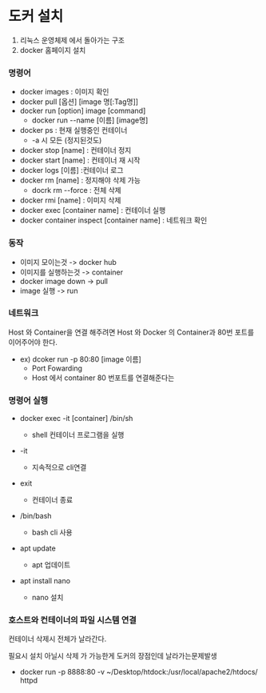 # 도커 설치

1. 리눅스 운영체제 에서 돌아가는 구조
2. docker 홈페이지 설치

### 명령어

* docker images : 이미지 확인
* docker pull  [옵션] [image 명[:Tag명]]
* docker run [option] image [command]
  * docker run --name [이름] [image명]
* docker ps : 현재 실행중인 컨테이너
  * -a 시 모든 (정지된것도)
* docker stop [name] : 컨테이너 정지
* docker start [name] : 컨테이너 재 시작
* docker logs [이름] :컨테이너 로그
* docker rm [name] : 정지해야 삭제 가능
  * docrk rm --force : 전체 삭제
* docker rmi [name] : 이미지 삭제
* docker exec [container name] : 컨테이너 실행
* docker container inspect [container name] : 네트워크 확인

### 동작

* 이미지 모이는것 -> docker hub
* 이미지를 실행하는것 -> container
* docker image down -> pull
* image 실행 -> run

### 네트워크

Host 와 Container을 연결 해주려면 Host 와 Docker 의 Container과 80번 포트를 이어주어야 한다.

* ex) dcoker run -p 80:80 [image 이름]
  * Port Fowarding
  * Host 에서 container 80 번포트를 연결해준다는

### 명령어 실행

* docker exec -it [container] /bin/sh

  * shell 컨테이너 프로그램을 실행
* -it

  * 지속적으로 cli연결
* exit

  * 컨테이너 종료
* /bin/bash

  * bash cli 사용
* apt update

  * apt 업데이트
* apt install nano

  * nano 설치

### 호스트와 컨테이너의 파일 시스템 연결

컨테이너 삭제시 전체가 날라간다.

필요시 설치 아닐시 삭제 가 가능한게 도커의 장점인데 날라가는문제발생

* docker run -p 8888:80 -v ~/Desktop/htdock:/usr/local/apache2/htdocs/ httpd
